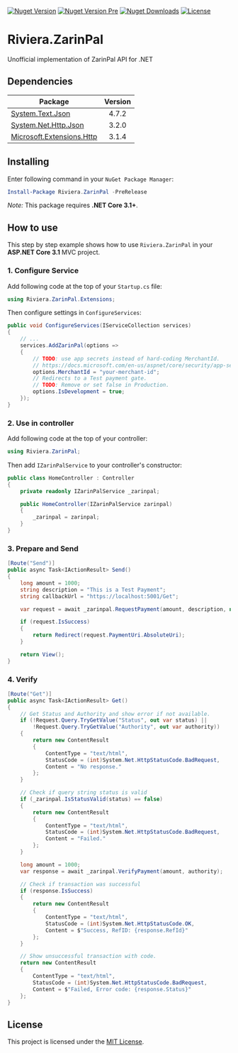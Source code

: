 ﻿[![Nuget Version][nuget-badge]][nuget]
[![Nuget Version Pre][nuget-badge-pre]][nuget-pre]
[![Nuget Downloads][nuget-badge-dl]][nuget]
[![License][license-badge]](LICENSE)

# Riviera.ZarinPal
Unofficial implementation of ZarinPal API for .NET

## Dependencies
| Package                              | Version |
| ------------------------------------ | :-----: |
| [System.Text.Json][dp-json]          | 4.7.2   |
| [System.Net.Http.Json][dp-hjson]     | 3.2.0   |
| [Microsoft.Extensions.Http][dp-mext] | 3.1.4   |

[dp-json]: https://www.nuget.org/packages/System.Text.Json
[dp-hjson]: https://www.nuget.org/packages/System.Net.Http.Json
[dp-mext]: https://www.nuget.org/packages/Microsoft.Extensions.Http

## Installing
Enter following command in your ```NuGet Package Manager```:
```powershell
Install-Package Riviera.ZarinPal -PreRelease
```

*Note:* This package requires **.NET Core 3.1+**.

## How to use
This step by step example shows how to use `Riviera.ZarinPal` in your **ASP.NET Core 3.1** MVC project.

### 1. Configure Service
Add following code at the top of your `Startup.cs` file:

```csharp
using Riviera.ZarinPal.Extensions;
```

Then configure settings in `ConfigureServices`:

```csharp
public void ConfigureServices(IServiceCollection services)
{
    // ...
    services.AddZarinPal(options =>
    {
        // TODO: use app secrets instead of hard-coding MerchantId.
        // https://docs.microsoft.com/en-us/aspnet/core/security/app-secrets
        options.MerchantId = "your-merchant-id";
        // Redirects to a Test payment gate.
        // TODO: Remove or set false in Production.
        options.IsDevelopment = true;
    });
}
```

### 2. Use in controller
Add following code at the top of your controller:

```csharp
using Riviera.ZarinPal;
```

Then add `IZarinPalService` to your controller's constructor:

```csharp
public class HomeController : Controller
{
    private readonly IZarinPalService _zarinpal;

    public HomeController(IZarinPalService zarinpal)
    {
        _zarinpal = zarinpal;
    }
}
```

### 3. Prepare and Send
```csharp
[Route("Send")]
public async Task<IActionResult> Send()
{
    long amount = 1000;
    string description = "This is a Test Payment";
    string callbackUrl = "https://localhost:5001/Get";

    var request = await _zarinpal.RequestPayment(amount, description, new Uri(callbackUrl));

    if (request.IsSuccess)
    {
        return Redirect(request.PaymentUri.AbsoluteUri);
    }

    return View();
}
```

### 4. Verify
```csharp
[Route("Get")]
public async Task<IActionResult> Get()
{
    // Get Status and Authority and show error if not available.
    if (!Request.Query.TryGetValue("Status", out var status) ||
        !Request.Query.TryGetValue("Authority", out var authority))
    {
        return new ContentResult
        {
            ContentType = "text/html",
            StatusCode = (int)System.Net.HttpStatusCode.BadRequest,
            Content = "No response."
        };
    }

    // Check if query string status is valid
    if (_zarinpal.IsStatusValid(status) == false)
    {
        return new ContentResult
        {
            ContentType = "text/html",
            StatusCode = (int)System.Net.HttpStatusCode.BadRequest,
            Content = "Failed."
        };
    }

    long amount = 1000;
    var response = await _zarinpal.VerifyPayment(amount, authority);

    // Check if transaction was successful
    if (response.IsSuccess)
    {
        return new ContentResult
        {
            ContentType = "text/html",
            StatusCode = (int)System.Net.HttpStatusCode.OK,
            Content = $"Success, RefID: {response.RefId}"
        };
    }

    // Show unsuccessful transaction with code.
    return new ContentResult
    {
        ContentType = "text/html",
        StatusCode = (int)System.Net.HttpStatusCode.BadRequest,
        Content = $"Failed, Error code: {response.Status}"
    };
}
```

## License
This project is licensed under the [MIT License](LICENSE).

[nuget]: https://www.nuget.org/packages/Riviera.ZarinPal
[nuget-pre]: https://www.nuget.org/packages/Riviera.ZarinPal/absoluteLatest
[nuget-badge]: https://img.shields.io/nuget/v/Riviera.ZarinPal.svg?style=flat
[nuget-badge-pre]: https://img.shields.io/nuget/vpre/Riviera.ZarinPal?label=nuget-preview
[nuget-badge-dl]: https://img.shields.io/nuget/dt/Riviera.ZarinPal?color=red
[license-badge]: https://img.shields.io/github/license/peymanr34/riviera-zarinPal.svg?style=flat